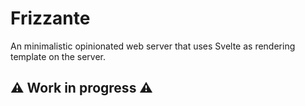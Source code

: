 # Frizzante

An minimalistic opinionated web server that uses Svelte as rendering template on the server.

## ⚠️ Work in progress ⚠️